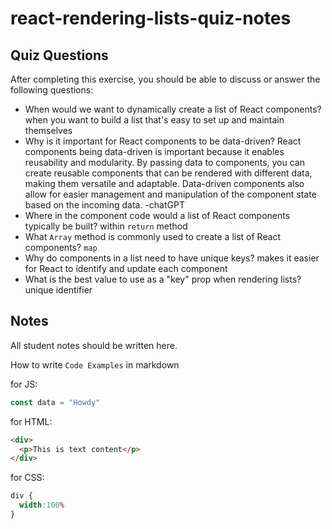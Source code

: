 # react-rendering-lists-quiz-notes

## Quiz Questions

After completing this exercise, you should be able to discuss or answer the following questions:

- When would we want to dynamically create a list of React components?
when you want to build a list that's easy to set up and maintain themselves
- Why is it important for React components to be data-driven?
React components being data-driven is important because it enables reusability and modularity. By passing data to components, you can create reusable components that can be rendered with different data, making them versatile and adaptable. Data-driven components also allow for easier management and manipulation of the component state based on the incoming data.
-chatGPT
- Where in the component code would a list of React components typically be built?
within `return` method
- What `Array` method is commonly used to create a list of React components?
`map`
- Why do components in a list need to have unique keys?
makes it easier for React to identify and update each component
- What is the best value to use as a "key" prop when rendering lists?
unique identifier

## Notes

All student notes should be written here.


How to write `Code Examples` in markdown

for JS:
```javascript
const data = "Howdy"
```

for HTML:
```html
<div>
  <p>This is text content</p>
</div>
```

for CSS:
```css
div {
  width:100%
}
```

